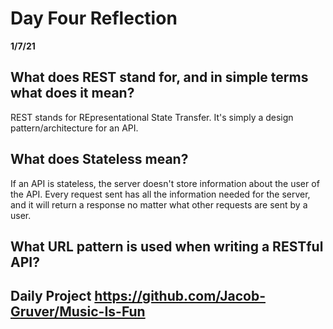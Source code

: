 # Day Four Reflection
__1/7/21__

## What does REST stand for, and in simple terms what does it mean?
REST stands for REpresentational State Transfer. It's simply a design pattern/architecture for an API.

## What does Stateless mean?
If an API is stateless, the server doesn't store information about the user of the API. Every request sent has all the information needed for the server, and it will return a response no matter what other requests are sent by a user.

## What URL pattern is used when writing a RESTful API?


## Daily Project https://github.com/Jacob-Gruver/Music-Is-Fun